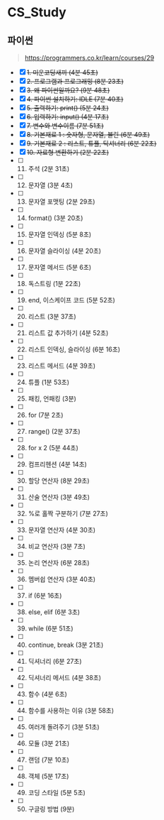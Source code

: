 # CS_Study

## 파이썬
> https://programmers.co.kr/learn/courses/29

- [x] ~~1. 미운코딩새끼 (4분 45초)~~
- [x] ~~2. 프로그램과 프로그래밍 (8분 23초)~~
- [x] ~~3. 왜 파이썬일까요? (9분 48초)~~
- [x] ~~4. 파이썬 설치하기: IDLE (7분 40초)~~
- [x] ~~5. 출력하기: print() (5분 24초)~~
- [x] ~~6. 입력하기: input() (4분 17초)~~
- [x] ~~7. 변수와 변수이름 (7분 51초)~~
- [x] ~~8. 기본재료 1 : 숫자형, 문자열, 불린 (6분 49초)~~
- [x] ~~9. 기본재료 2 : 리스트, 튜플, 딕셔너리 (6분 22초)~~
- [x] ~~10. 자료형 변환하기 (2분 22초)~~
- [ ] 11. 주석 (2분 31초)
- [ ] 12. 문자열 (3분 4초)
- [ ] 13. 문자열 포맷팅 (2분 29초)
- [ ] 14. format() (3분 20초)
- [ ] 15. 문자열 인덱싱 (5분 8초)
- [ ] 16. 문자열 슬라이싱 (4분 20초)
- [ ] 17. 문자열 메서드 (5분 6초)
- [ ] 18. 독스트링 (1분 22초)
- [ ] 19. end, 이스케이프 코드 (5분 52초)
- [ ] 20. 리스트 (3분 37초)
- [ ] 21. 리스트 값 추가하기 (4분 52초)
- [ ] 22. 리스트 인덱싱, 슬라이싱 (6분 16초)
- [ ] 23. 리스트 메서드 (4분 39초)
- [ ] 24. 튜플 (1분 53초)
- [ ] 25. 패킹, 언패킹 (3분)
- [ ] 26. for (7분 2초)
- [ ] 27. range() (2분 37초)
- [ ] 28. for x 2 (5분 44초)
- [ ] 29. 컴프리헨션 (4분 14초)
- [ ] 30. 할당 연산자 (8분 29초)
- [ ] 31. 산술 연산자 (3분 49초)
- [ ] 32. %로 홀짝 구분하기 (7분 27초)
- [ ] 33. 문자열 연산자 (4분 30초)
- [ ] 34. 비교 연산자 (3분 7초)
- [ ] 35. 논리 연산자 (6분 28초)
- [ ] 36. 멤버쉽 연산자 (3분 40초)
- [ ] 37. if (6분 16초)
- [ ] 38. else, elif (6분 3초)
- [ ] 39. while (6분 51초)
- [ ] 40. continue, break (3분 21초)
- [ ] 41. 딕셔너리 (6분 27초)
- [ ] 42. 딕셔너리 메서드 (4분 38초)
- [ ] 43. 함수 (4분 6초)
- [ ] 44. 함수를 사용하는 이유 (3분 58초)
- [ ] 45. 여러개 돌려주기 (3분 51초)
- [ ] 46. 모듈 (3분 21초)
- [ ] 47. 랜덤 (7분 10초)
- [ ] 48. 객체 (5분 17초)
- [ ] 49. 코딩 스타일 (5분 5초)
- [ ] 50. 구글링 방법 (9분)